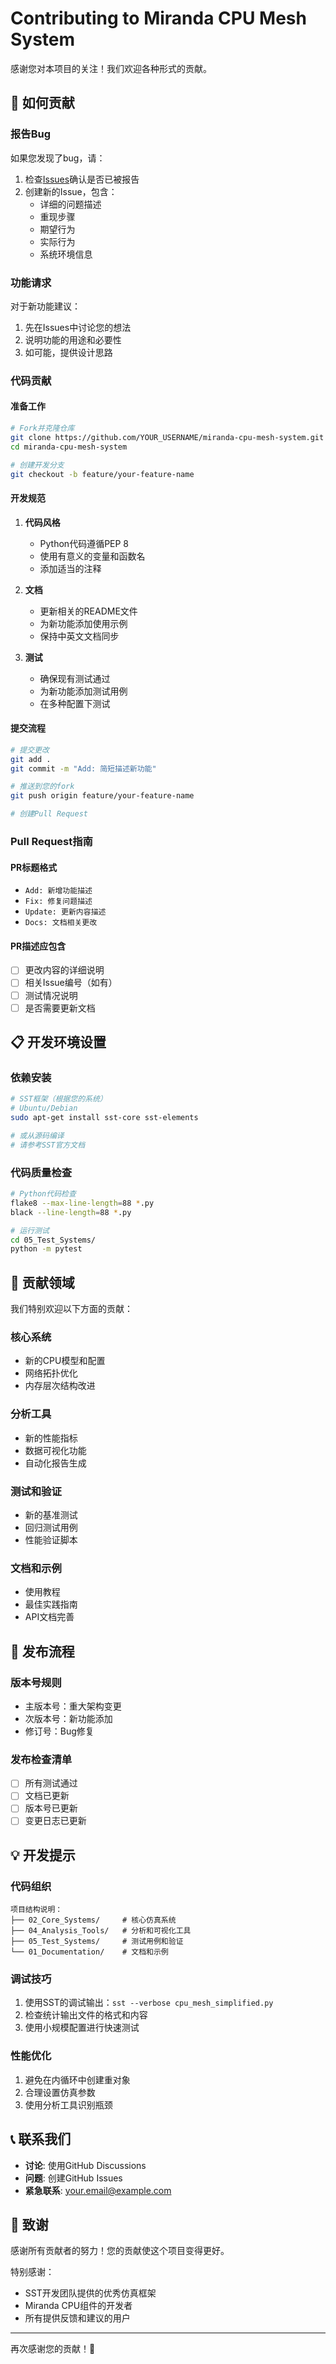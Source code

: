 # Contributing to Miranda CPU Mesh System

感谢您对本项目的关注！我们欢迎各种形式的贡献。

## 🤝 如何贡献

### 报告Bug
如果您发现了bug，请：
1. 检查[Issues](https://github.com/YOUR_USERNAME/miranda-cpu-mesh-system/issues)确认是否已被报告
2. 创建新的Issue，包含：
   - 详细的问题描述
   - 重现步骤
   - 期望行为
   - 实际行为
   - 系统环境信息

### 功能请求
对于新功能建议：
1. 先在Issues中讨论您的想法
2. 说明功能的用途和必要性
3. 如可能，提供设计思路

### 代码贡献

#### 准备工作
```bash
# Fork并克隆仓库
git clone https://github.com/YOUR_USERNAME/miranda-cpu-mesh-system.git
cd miranda-cpu-mesh-system

# 创建开发分支
git checkout -b feature/your-feature-name
```

#### 开发规范
1. **代码风格**
   - Python代码遵循PEP 8
   - 使用有意义的变量和函数名
   - 添加适当的注释

2. **文档**
   - 更新相关的README文件
   - 为新功能添加使用示例
   - 保持中英文文档同步

3. **测试**
   - 确保现有测试通过
   - 为新功能添加测试用例
   - 在多种配置下测试

#### 提交流程
```bash
# 提交更改
git add .
git commit -m "Add: 简短描述新功能"

# 推送到您的fork
git push origin feature/your-feature-name

# 创建Pull Request
```

### Pull Request指南

#### PR标题格式
- `Add: 新增功能描述`
- `Fix: 修复问题描述`
- `Update: 更新内容描述`
- `Docs: 文档相关更改`

#### PR描述应包含
- [ ] 更改内容的详细说明
- [ ] 相关Issue编号（如有）
- [ ] 测试情况说明
- [ ] 是否需要更新文档

## 📋 开发环境设置

### 依赖安装
```bash
# SST框架（根据您的系统）
# Ubuntu/Debian
sudo apt-get install sst-core sst-elements

# 或从源码编译
# 请参考SST官方文档
```

### 代码质量检查
```bash
# Python代码检查
flake8 --max-line-length=88 *.py
black --line-length=88 *.py

# 运行测试
cd 05_Test_Systems/
python -m pytest
```

## 🎯 贡献领域

我们特别欢迎以下方面的贡献：

### 核心系统
- 新的CPU模型和配置
- 网络拓扑优化
- 内存层次结构改进

### 分析工具
- 新的性能指标
- 数据可视化功能
- 自动化报告生成

### 测试和验证
- 新的基准测试
- 回归测试用例
- 性能验证脚本

### 文档和示例
- 使用教程
- 最佳实践指南
- API文档完善

## 🚀 发布流程

### 版本号规则
- 主版本号：重大架构变更
- 次版本号：新功能添加
- 修订号：Bug修复

### 发布检查清单
- [ ] 所有测试通过
- [ ] 文档已更新
- [ ] 版本号已更新
- [ ] 变更日志已更新

## 💡 开发提示

### 代码组织
```
项目结构说明：
├── 02_Core_Systems/     # 核心仿真系统
├── 04_Analysis_Tools/   # 分析和可视化工具
├── 05_Test_Systems/     # 测试用例和验证
└── 01_Documentation/    # 文档和示例
```

### 调试技巧
1. 使用SST的调试输出：`sst --verbose cpu_mesh_simplified.py`
2. 检查统计输出文件的格式和内容
3. 使用小规模配置进行快速测试

### 性能优化
1. 避免在内循环中创建重对象
2. 合理设置仿真参数
3. 使用分析工具识别瓶颈

## 📞 联系我们

- **讨论**: 使用GitHub Discussions
- **问题**: 创建GitHub Issues  
- **紧急联系**: your.email@example.com

## 🙏 致谢

感谢所有贡献者的努力！您的贡献使这个项目变得更好。

特别感谢：
- SST开发团队提供的优秀仿真框架
- Miranda CPU组件的开发者
- 所有提供反馈和建议的用户

---

再次感谢您的贡献！🎉
